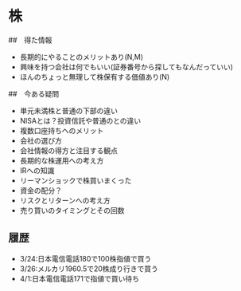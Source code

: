 # 株

##　得た情報
* 長期的にやることのメリットあり(N,M)
* 興味を持つ会社は何でもいい(証券番号から探してもなんだっていい)
* ほんのちょっと無理して株保有する価値あり(N)




##　今ある疑問
* 単元未満株と普通の下部の違い
* NISAとは？投資信託や普通のとの違い
* 複数口座持ちへのメリット
* 会社の選び方
* 会社情報の得方と注目する観点
* 長期的な株運用への考え方
* IRへの知識
* リーマンショックで株買いまくった
* 資金の配分？
* リスクとリターンへの考え方
* 売り買いのタイミングとその回数



## 履歴
* 3/24:日本電信電話180で100株指値で買う
* 3/26:メルカリ1960.5で20株成り行きで買う
* 4/1:日本電信電話171で指値で買い待ち
